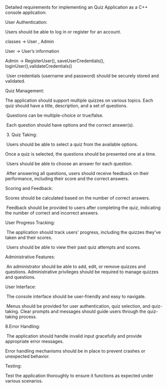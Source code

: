 Detailed requirements for implementing an Quiz Application as a C++ console application:

User Authentication:

Users should be able to log in or register for an account.

classes → User , Admin

User → User’s information

Admin → RegisterUser(), saveUserCredentials(), loginUser(),validateCredentials()

 User credentials (username and password) should be securely stored and validated.

 Quiz Management: 

The application should support multiple quizzes on various topics. Each quiz should have a title, description, and a set of questions.

 Questions can be multiple-choice or true/false.

 Each question should have options and the correct answer(s).

 3.  Quiz Taking:

 Users should be able to select a quiz from the available options.

Once a quiz is selected, the questions should be presented one at a time.

 Users should be able to choose an answer for each question.

 After answering all questions, users should receive feedback on their performance, including their score and the correct answers.

Scoring and Feedback: 

Scores should be calculated based on the number of correct answers.

 Feedback should be provided to users after completing the quiz, indicating the number of correct and incorrect answers.

User Progress Tracking:

 The application should track users' progress, including the quizzes they've taken and their scores.

 Users should be able to view their past quiz attempts and scores.

Administrative Features:

 An administrator should be able to add, edit, or remove quizzes and questions. Administrative privileges should be required to manage quizzes and questions.

User Interface:

 The console interface should be user-friendly and easy to navigate.

 Menus should be provided for user authentication, quiz selection, and quiz-taking. Clear prompts and messages should guide users through the quiz-taking process.

8.Error Handling:

 The application should handle invalid input gracefully and provide appropriate error  messages.

Error handling mechanisms should be in place to prevent crashes or unexpected behavior.

Testing:

Test the application thoroughly to ensure it functions as expected under various scenarios.
